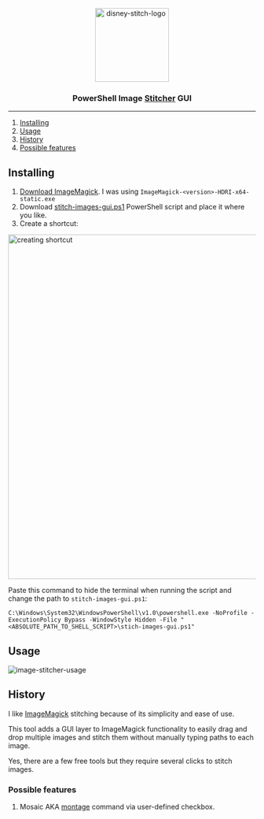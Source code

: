 <div align="center">
   <img src="https://github.com/user-attachments/assets/c1e7c5be-6b62-46e5-ba43-aa326d57678e" width="150" alt="disney-stitch-logo">
</div>

<h3 align="center">
  PowerShell Image <ins>Stitcher</ins> GUI
</h3>


___
1. [Installing](#Installing)
2. [Usage](#Usage)
3. [History](#History)
4. [Possible features](#possible-features)


## Installing

1. [Download ImageMagick](https://imagemagick.org/script/download.php#windows). I was using `ImageMagick-<version>-HDRI-x64-static.exe`
2. Download [stitch-images-gui.ps1](https://github.com/dimitryzub/powershell-image-stitcher/blob/main/stitch-images-gui.ps1) PowerShell script and place it where you like.
3. Create a shortcut:
<img src="https://github.com/user-attachments/assets/9ce096ff-9b6e-432b-b500-1b0aa3d334aa" alt="creating shortcut" width="700">

Paste this command to hide the terminal when running the script and change the path to `stitch-images-gui.ps1`:
```
C:\Windows\System32\WindowsPowerShell\v1.0\powershell.exe -NoProfile -ExecutionPolicy Bypass -WindowStyle Hidden -File "<ABSOLUTE_PATH_TO_SHELL_SCRIPT>\stich-images-gui.ps1"
```

## Usage

![image-stitcher-usage](https://github.com/user-attachments/assets/e8600271-4263-4378-9a8d-68998caa348b)


## History

I like [ImageMagick](https://www.imagemagick.org/) stitching because of its simplicity and ease of use.

This tool adds a GUI layer to ImageMagick functionality to easily drag and drop multiple images and stitch them without manually typing paths to each image.

Yes, there are a few free tools but they require several clicks to stitch images.

### Possible features
1. Mosaic AKA [montage](https://sinestesia.co/blog/tutorials/quick-n-easy-mosaics-with-imagemagick/) command via user-defined checkbox.
